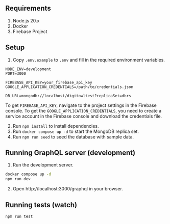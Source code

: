 ## Requirements

1. Node.js 20.x
2. Docker
3. Firebase Project

## Setup

1. Copy `.env.example` to `.env` and fill in the required environment variables.

```shell
NODE_ENV=development
PORT=3000

FIREBASE_API_KEY=your_firebase_api_key
GOOGLE_APPLICATION_CREDENTIALS=/path/to/credentials.json

DB_URL=mongodb://localhost/digitowltest?replicaSet=dbrs
```

To get `FIREBASE_API_KEY`, navigate to the project settings in the Firebase console. To get the `GOOGLE_APPLICATION_CREDENTIALS`, you need to create a service account in the Firebase console and download the credentials file.

2. Run `npm install` to install dependencies.
3. Run `docker compose up -d` to start the MongoDB replica set.
4. Run `npm run seed` to seed the database with sample data.

## Running GraphQL server (development)

1. Run the development server.

```bash
docker compose up -d
npm run dev
```

2. Open http://localhost:3000/graphql in your browser.

## Running tests (watch)

```bash
npm run test
```
